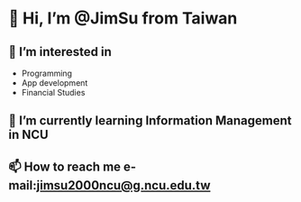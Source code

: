 # 👋 Hi, I’m @JimSu from Taiwan
## 👀 I’m interested in
* Programming
* App development
* Financial Studies
## 🌱 I’m currently learning **Information Management in NCU**
## 📫 How to reach me e-mail:jimsu2000ncu@g.ncu.edu.tw

<!---
JimSu-TW/JimSu-TW is a ✨ special ✨ repository because its `README.md` (this file) appears on your GitHub profile.
You can click the Preview link to take a look at your changes.
--->

